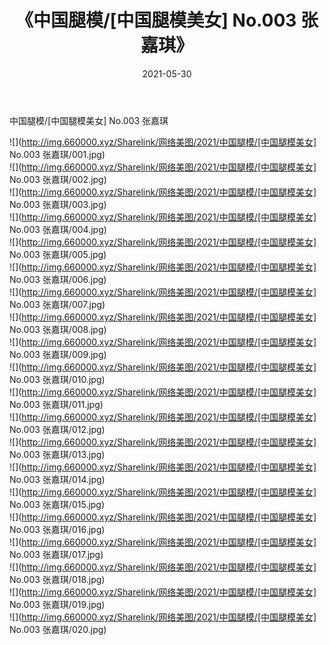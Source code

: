 ﻿---
layout: post
title:  《中国腿模/[中国腿模美女] No.003 张嘉琪》
date:   2021-05-30
img: http://img.660000.xyz/Sharelink/网络美图/2021/中国腿模/[中国腿模美女] No.003 张嘉琪/000.jpg
categories: [美女, 清纯, 唯美]
---

中国腿模/[中国腿模美女] No.003 张嘉琪

 ![](http://img.660000.xyz/Sharelink/网络美图/2021/中国腿模/[中国腿模美女] No.003 张嘉琪/001.jpg) <br>![](http://img.660000.xyz/Sharelink/网络美图/2021/中国腿模/[中国腿模美女] No.003 张嘉琪/002.jpg) <br>![](http://img.660000.xyz/Sharelink/网络美图/2021/中国腿模/[中国腿模美女] No.003 张嘉琪/003.jpg) <br>![](http://img.660000.xyz/Sharelink/网络美图/2021/中国腿模/[中国腿模美女] No.003 张嘉琪/004.jpg) <br>![](http://img.660000.xyz/Sharelink/网络美图/2021/中国腿模/[中国腿模美女] No.003 张嘉琪/005.jpg) <br>![](http://img.660000.xyz/Sharelink/网络美图/2021/中国腿模/[中国腿模美女] No.003 张嘉琪/006.jpg) <br>![](http://img.660000.xyz/Sharelink/网络美图/2021/中国腿模/[中国腿模美女] No.003 张嘉琪/007.jpg) <br>![](http://img.660000.xyz/Sharelink/网络美图/2021/中国腿模/[中国腿模美女] No.003 张嘉琪/008.jpg) <br>![](http://img.660000.xyz/Sharelink/网络美图/2021/中国腿模/[中国腿模美女] No.003 张嘉琪/009.jpg) <br>![](http://img.660000.xyz/Sharelink/网络美图/2021/中国腿模/[中国腿模美女] No.003 张嘉琪/010.jpg) <br>![](http://img.660000.xyz/Sharelink/网络美图/2021/中国腿模/[中国腿模美女] No.003 张嘉琪/011.jpg) <br>![](http://img.660000.xyz/Sharelink/网络美图/2021/中国腿模/[中国腿模美女] No.003 张嘉琪/012.jpg) <br>![](http://img.660000.xyz/Sharelink/网络美图/2021/中国腿模/[中国腿模美女] No.003 张嘉琪/013.jpg) <br>![](http://img.660000.xyz/Sharelink/网络美图/2021/中国腿模/[中国腿模美女] No.003 张嘉琪/014.jpg) <br>![](http://img.660000.xyz/Sharelink/网络美图/2021/中国腿模/[中国腿模美女] No.003 张嘉琪/015.jpg) <br>![](http://img.660000.xyz/Sharelink/网络美图/2021/中国腿模/[中国腿模美女] No.003 张嘉琪/016.jpg) <br>![](http://img.660000.xyz/Sharelink/网络美图/2021/中国腿模/[中国腿模美女] No.003 张嘉琪/017.jpg) <br>![](http://img.660000.xyz/Sharelink/网络美图/2021/中国腿模/[中国腿模美女] No.003 张嘉琪/018.jpg) <br>![](http://img.660000.xyz/Sharelink/网络美图/2021/中国腿模/[中国腿模美女] No.003 张嘉琪/019.jpg) <br>![](http://img.660000.xyz/Sharelink/网络美图/2021/中国腿模/[中国腿模美女] No.003 张嘉琪/020.jpg) <br>